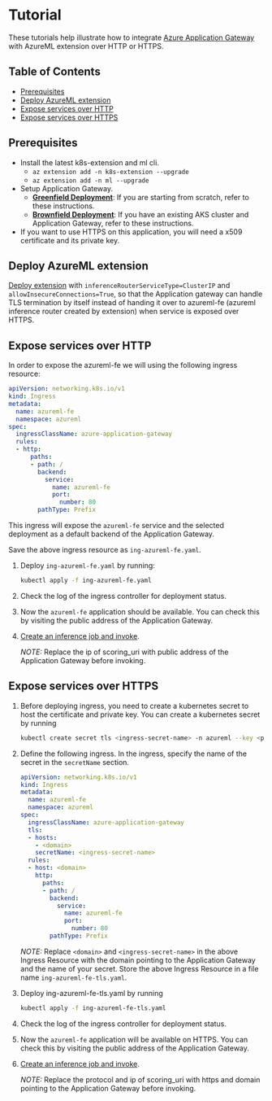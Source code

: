 # Tutorial

These tutorials help illustrate how to integrate [Azure Application Gateway](https://azure.microsoft.com/en-us/services/application-gateway/) with AzureML extension over HTTP or HTTPS.

## Table of Contents

- [Prerequisites](#prerequisites)
- [Deploy AzureML extension](#deploy-azureml-extension)
- [Expose services over HTTP](#expose-services-over-http)
- [Expose services over HTTPS](#expose-services-over-https)

## Prerequisites

- Install the latest k8s-extension and ml cli.
  - `az extension add -n k8s-extension --upgrade`
  - `az extension add -n ml --upgrade`
- Setup Application Gateway.
  - [**Greenfield Deployment**](https://docs.microsoft.com/en-us/azure/application-gateway/tutorial-ingress-controller-add-on-new): If you are starting from scratch, refer to these instructions.
  - [**Brownfield Deployment**](https://docs.microsoft.com/en-us/azure/application-gateway/tutorial-ingress-controller-add-on-existing): If you have an existing AKS cluster and Application Gateway, refer to these instructions.
- If you want to use HTTPS on this application, you will need a x509 certificate and its private key.

## Deploy AzureML extension

[Deploy extension](https://github.com/Azure/AML-Kubernetes/blob/master/docs/deploy-extension.md#azureml-extension-deployment-scenarios) with `inferenceRouterServiceType=ClusterIP` and `allowInsecureConnections=True`, so that the Application gateway can handle TLS termination by itself instead of handing it over to azureml-fe (azureml inference router created by extension) when service is exposed over HTTPS.


## Expose services over HTTP

In order to expose the azureml-fe we will using the following ingress resource:

```yaml
apiVersion: networking.k8s.io/v1
kind: Ingress
metadata:
  name: azureml-fe
  namespace: azureml
spec:
  ingressClassName: azure-application-gateway
  rules:
  - http:
      paths:
      - path: /
        backend:
          service:
            name: azureml-fe
            port:
              number: 80
        pathType: Prefix
```

This ingress will expose the `azureml-fe` service and the selected deployment as a default backend of the Application Gateway.

Save the above ingress resource as `ing-azureml-fe.yaml`.

1. Deploy `ing-azureml-fe.yaml` by running:

    ```bash
    kubectl apply -f ing-azureml-fe.yaml
    ```

2. Check the log of the ingress controller for deployment status.

3. Now the `azureml-fe` application should be available. You can check this by visiting the public address of the Application Gateway.

4. [Create an inference job and invoke](https://github.com/Azure/AML-Kubernetes/blob/master/docs/simple-flow.md).

    *NOTE:* Replace the ip of scoring_uri with public address of the Application Gateway before invoking.

## Expose services over HTTPS

1. Before deploying ingress, you need to create a kubernetes secret to host the certificate and private key. You can create a kubernetes secret by running

    ```bash
    kubectl create secret tls <ingress-secret-name> -n azureml --key <path-to-key> --cert <path-to-cert>
    ```

2. Define the following ingress. In the ingress, specify the name of the secret in the `secretName` section.

    ```yaml
    apiVersion: networking.k8s.io/v1
    kind: Ingress
    metadata:
      name: azureml-fe
      namespace: azureml
    spec:
      ingressClassName: azure-application-gateway
      tls:
      - hosts:
        - <domain>
        secretName: <ingress-secret-name>
      rules:
      - host: <domain>
        http:
          paths:
          - path: /
            backend:
              service:
                name: azureml-fe
                port:
                  number: 80
            pathType: Prefix
    ```

    *NOTE:* Replace `<domain>` and `<ingress-secret-name>` in the above Ingress Resource with the domain pointing to the Application Gateway and the name of your secret. Store the above Ingress Resource in a file name `ing-azureml-fe-tls.yaml`.

1. Deploy ing-azureml-fe-tls.yaml by running

    ```bash
    kubectl apply -f ing-azureml-fe-tls.yaml
    ```

2. Check the log of the ingress controller for deployment status.

3. Now the `azureml-fe` application will be available on HTTPS. You can check this by visiting the public address of the Application Gateway.

4. [Create an inference job and invoke](https://github.com/Azure/AML-Kubernetes/blob/master/docs/simple-flow.md).

    *NOTE:* Replace the protocol and ip of scoring_uri with https and domain pointing to the Application Gateway before invoking.
